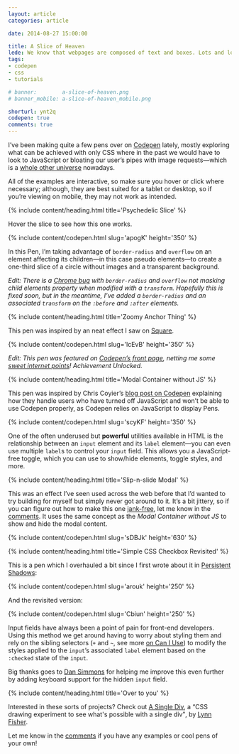 ```yaml
---
layout: article
categories: article

date: 2014-08-27 15:00:00

title: A Slice of Heaven
lede: We know that webpages are composed of text and boxes. Lots and lots of boxes. But with the power and might of CSS3 we can do some fancy stuff that never used to be possible.
tags:
- codepen
- css
- tutorials

# banner:        a-slice-of-heaven.png
# banner_mobile: a-slice-of-heaven_mobile.png

shorturl: ynt2q
codepen: true
comments: true
---
```



I’ve been making quite a few pens over on [Codepen](http://codepen.io) lately, mostly exploring what can be achieved with only CSS where in the past we would have to look to JavaScript or bloating our user’s pipes with image requests—which is a [whole other universe](http://www.w3.org/html/wg/drafts/html/master/embedded-content.html#the-picture-element "The Picture Element") nowadays.

All of the examples are interactive, so make sure you hover or click where necessary; although, they are best suited for a tablet or desktop, so if you’re viewing on mobile, they may not work as intended.


{% include content/heading.html title='Psychedelic Slice' %}

Hover the slice to see how this one works.

{% include content/codepen.html slug='apogK' height='350' %}

In this Pen, I’m taking advantage of `border-radius` and `overflow` on an element affecting its children—in this case pseudo elements—to create a one-third slice of a circle without images and a transparent background.

*Edit: There is a [Chrome bug](https://code.google.com/p/chromium/issues/detail?id=157218) with `border-radius` and `overflow` not masking child elements property when modified with a `transform`. Hopefully this is fixed soon, but in the meantime, I’ve added a `border-radius` and an associated `transform` on the `:before` and `:after` elements.*


{% include content/heading.html title='Zoomy Anchor Thing' %}

This pen was inspired by an neat effect I saw on [Square](https://squareup.com#verticals).

{% include content/codepen.html slug='lcEvB' height='350' %}

*Edit: This pen was featured on [Codepen’s front page](http://ss.chrisburnell.com/2014-08-28_1411.png "ego boost manifested in PNG format"), netting me some [sweet internet points](http://codepen.io/chrisburnell/details/lcEvB/#stats "Stats for this pen")! Achievement Unlocked.*


{% include content/heading.html title='Modal Container without JS' %}

This pen was inspired by Chris Coyier’s [blog post on Codepen](http://codepen.io/chriscoyier/blog/a-closeable-noscript-warning-modal "A Closeable Noscript Warning Modal") explaining how they handle users who have turned off JavaScript and won’t be able to use Codepen properly, as Codepen relies on JavaScript to display Pens.

{% include content/codepen.html slug='scyKF' height='350' %}

One of the often underused but **powerful** utilities available in HTML is the relationship between an `input` element and its `label` element—you can even use multiple `label`s to control your `input` field. This allows you a JavaScript-free toggle, which you can use to show/hide elements, toggle styles, and more.


{% include content/heading.html title='Slip-n-slide Modal' %}

This was an effect I’ve seen used across the web before that I’d wanted to try building for myself but simply never got around to it. It’s a bit jittery, so if you can figure out how to make this one [jank-free](http://jankfree.org/ "Jank Free"), let me know in the [comments](#comments). It uses the same concept as the *Modal Container without JS* to show and hide the modal content.

{% include content/codepen.html slug='sDBJk' height='630' %}


{% include content/heading.html title='Simple CSS Checkbox Revisited' %}

This is a pen which I overhauled a bit since I first wrote about it in <a href="{% post_url 2013-06-18-persistent-shadows %}">Persistent Shadows</a>:

{% include content/codepen.html slug='arouk' height='250' %}

And the revisited version:

{% include content/codepen.html slug='Cbiun' height='250' %}

Input fields have always been a point of pain for front-end developers. Using this method we get around having to worry about styling them and rely on the sibling selectors (`+` and `~`, see more [on Can I Use](http://caniuse.com/#search=sibling "Sibling Selectors")) to modify the styles applied to the `input`’s associated `label` element based on the `:checked` state of the `input`.

Big thanks goes to [Dan Simmons](https://twitter.com/dansimau "Dan Simmons on Twitter") for helping me improve this even further by adding keyboard support for the hidden `input` field.


{% include content/heading.html title='Over to you' %}

Interested in these sorts of projects? Check out [A Single Div](http://a.singlediv.com/ "A Single Div"), a <q>CSS drawing experiment to see what's possible with a single div</q>, by [Lynn Fisher](https://twitter.com/lynnandtonic "Lynn Fisher").

Let me know in the [comments](#comments) if you have any examples or cool pens of your own!
